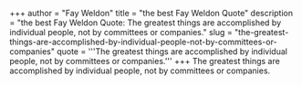 +++
author = "Fay Weldon"
title = "the best Fay Weldon Quote"
description = "the best Fay Weldon Quote: The greatest things are accomplished by individual people, not by committees or companies."
slug = "the-greatest-things-are-accomplished-by-individual-people-not-by-committees-or-companies"
quote = '''The greatest things are accomplished by individual people, not by committees or companies.'''
+++
The greatest things are accomplished by individual people, not by committees or companies.
